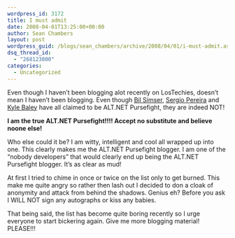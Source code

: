 ```yaml
---
wordpress_id: 3172
title: I must admit
date: 2008-04-01T13:25:00+00:00
author: Sean Chambers
layout: post
wordpress_guid: /blogs/sean_chambers/archive/2008/04/01/i-must-admit.aspx
dsq_thread_id:
  - "268123800"
categories:
  - Uncategorized
---
```

Even though I haven&#8217;t been blogging alot recently on LosTechies, doesn&#8217;t mean I haven&#8217;t been blogging. Even though <A class="" href="http://weblogs.asp.net/bsimser/archive/2008/04/01/i-am-pursefight.aspx" target="_blank">Bil Simser</A>, <A class="" href="http://devlicio.us/blogs/sergio_pereira/archive/2008/04/01/attention-major-announcement-that-will-change-everything.aspx" target="_blank">Sergio Pereira</A> and <A class="" href="http://codebetter.com/blogs/kyle.baley/archive/2008/04/01/blame-canada.aspx" target="_blank">Kyle Baley</A> have all claimed to be ALT.NET Pursefight, they are indeed NOT!


  


**I am the true ALT.NET Pursefight!!!! Accept no substitute and believe noone else!**


  


Who else could it be? I am witty, intelligent and cool all wrapped up into one. This clearly makes me the ALT.NET Pursefight blogger. I am one of the &#8220;nobody developers&#8221; that would clearly end up being the ALT.NET Pursefight blogger. It&#8217;s as clear as mud!


  


At first I tried to chime in once or twice on the list only to get burned. This make me quite angry so rather then lash out I decided to don a cloak of anonymity and attack from behind the shadows. Genius eh? Before you ask I WILL NOT sign any autographs or kiss any babies.


  


That being said, the list has become quite boring recently so I urge everyone to start bickering again. Give me more blogging material! PLEASE!!!